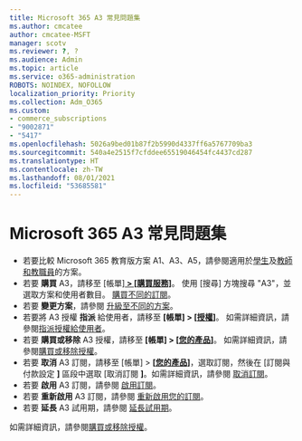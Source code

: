 ```yaml
---
title: Microsoft 365 A3 常見問題集
ms.author: cmcatee
author: cmcatee-MSFT
manager: scotv
ms.reviewer: ?, ?
ms.audience: Admin
ms.topic: article
ms.service: o365-administration
ROBOTS: NOINDEX, NOFOLLOW
localization_priority: Priority
ms.collection: Adm_O365
ms.custom:
- commerce_subscriptions
- "9002871"
- "5417"
ms.openlocfilehash: 5026a9bed01b87f2b5990d4337ff6a5767709ba3
ms.sourcegitcommit: 540a4e2515f7cfddee65519046454fc4437cd287
ms.translationtype: HT
ms.contentlocale: zh-TW
ms.lasthandoff: 08/01/2021
ms.locfileid: "53685581"
---
```

# <a name="microsoft-365-a3-faq"></a>Microsoft 365 A3 常見問題集

- 若要比較 Microsoft 365 教育版方案 A1、A3、A5，請參閱適用於[學生](https://www.microsoft.com/microsoft-365/academic/compare-office-365-education-plans?activetab=tab:primaryr1)及[教師和教職員](https://www.microsoft.com/microsoft-365/academic/compare-office-365-education-plans?activetab=tab:primaryr2)的方案。
- 若要 **購買** A3，請移至 [帳單]**[ > [購買服務]](https://go.microsoft.com/fwlink/p/?linkid=868433)**。 使用 [搜尋] 方塊搜尋 "A3"，並選取方案和使用者數目。 [購買不同的訂閱](https://docs.microsoft.com/microsoft-365/commerce/try-or-buy-microsoft-365#buy-a-different-subscription)。
- 若要 **變更方案**，請參閱 [升級至不同的方案](https://docs.microsoft.com/microsoft-365/commerce/subscriptions/upgrade-to-different-plan)。
- 若要將 A3 授權 **指派** 給使用者，請移至 **[帳單] > [[授權](https://go.microsoft.com/fwlink/p/?linkid=842264)]**。 如需詳細資訊，請參閱[指派授權給使用者](https://docs.microsoft.com/microsoft-365/admin/manage/assign-licenses-to-users)。
- 若要 **購買或移除** A3 授權，請移至 **[帳單] > [[您的產品](https://go.microsoft.com/fwlink/p/?linkid=842054)]**。 如需詳細資訊，請參閱[購買或移除授權](https://docs.microsoft.com/microsoft-365/commerce/licenses/buy-licenses)。
- 若要 **取消** A3 訂閱，請移至 [帳單] > **[[您的產品](https://go.microsoft.com/fwlink/p/?linkid=842054)]**，選取訂閱，然後在 [訂閱與付款設定 **]** 區段中選取 [取消訂閱 **]**。如需詳細資訊，請參閱 [取消訂閱](https://docs.microsoft.com/microsoft-365/commerce/subscriptions/cancel-your-subscription)。
- 若要 **啟用** A3 訂閱，請參閱 [啟用訂閱](https://docs.microsoft.com/alchemyinsights/activate-your-office-365-subscription)。
- 若要 **重新啟用** A3 訂閱，請參閱 [重新啟用您的訂閱](https://docs.microsoft.com/alchemyinsights/reactivate-your-subscription)。
- 若要 **延長** A3 試用期，請參閱 [延長試用期](https://docs.microsoft.com/microsoft-365/commerce/extend-your-trial)。

如需詳細資訊，請參閱[購買或移除授權](https://docs.microsoft.com/microsoft-365/commerce/licenses/buy-licenses)。